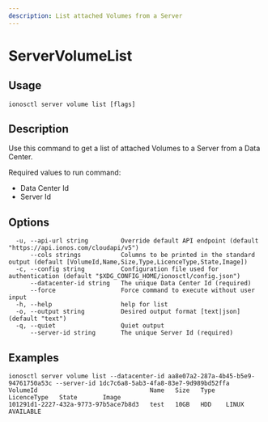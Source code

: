 ```yaml
---
description: List attached Volumes from a Server
---
```


# ServerVolumeList

## Usage

```text
ionosctl server volume list [flags]
```

## Description

Use this command to get a list of attached Volumes to a Server from a Data Center.

Required values to run command:

* Data Center Id
* Server Id

## Options

```text
  -u, --api-url string         Override default API endpoint (default "https://api.ionos.com/cloudapi/v5")
      --cols strings           Columns to be printed in the standard output (default [VolumeId,Name,Size,Type,LicenceType,State,Image])
  -c, --config string          Configuration file used for authentication (default "$XDG_CONFIG_HOME/ionosctl/config.json")
      --datacenter-id string   The unique Data Center Id (required)
      --force                  Force command to execute without user input
  -h, --help                   help for list
  -o, --output string          Desired output format [text|json] (default "text")
  -q, --quiet                  Quiet output
      --server-id string       The unique Server Id (required)
```

## Examples

```text
ionosctl server volume list --datacenter-id aa8e07a2-287a-4b45-b5e9-94761750a53c --server-id 1dc7c6a8-5ab3-4fa8-83e7-9d989bd52ffa 
VolumeId                               Name   Size   Type   LicenceType   State       Image
101291d1-2227-432a-9773-97b5ace7b8d3   test   10GB   HDD    LINUX         AVAILABLE
```

